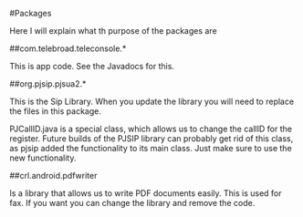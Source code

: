 #Packages

Here I will explain what th purpose of the packages are

##com.telebroad.teleconsole.*

This is app code. See the Javadocs for this.

##org.pjsip.pjsua2.* 

This is the Sip Library. When you update the library you will need to replace the files in this package.

PJCallID.java is a special class, which allows us to change the callID for the register. Future builds of the PJSIP library can probably get rid of this class, as pjsip added the functionality to its main class. Just make sure to use the new functionality.

##crl.android.pdfwriter

Is a library that allows us to write PDF documents easily. This is used for fax. If you want you can change the library and remove the code. 